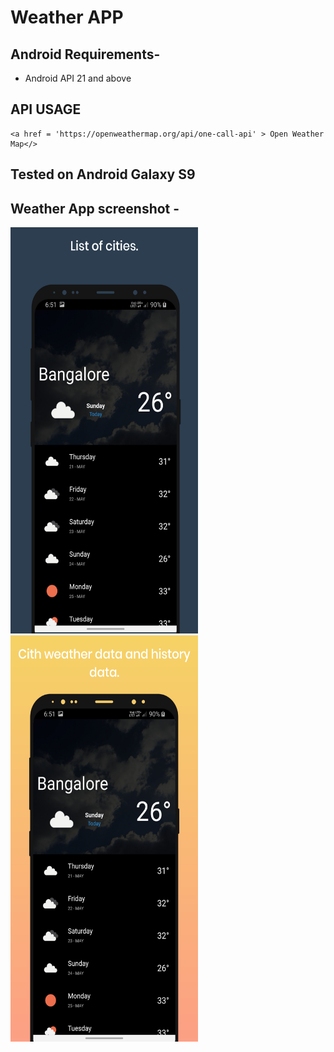 # Weather APP 

## Android Requirements-
  - Android API 21 and above

## API USAGE 
    <a href = 'https://openweathermap.org/api/one-call-api' > Open Weather Map</> 

## Tested on Android Galaxy S9

## Weather App screenshot - 



 <img src = 'https://github.com/mybytecode/weather_app/blob/master/screenshots/1.png' height=650px width=300px >


 <img src = 'https://github.com/mybytecode/weather_app/blob/master/screenshots/2.png' height=650px width=300px >




